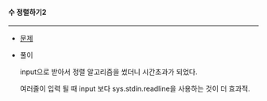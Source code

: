 #### 수 정렬하기2

------

- [문제](https://www.acmicpc.net/problem/2751)

- 풀이

  input으로 받아서 정렬 알고리즘을 썼더니 시간초과가 되었다.

  여러줄이 입력 될 때 input 보다 sys.stdin.readline을 사용하는 것이 더 효과적.
